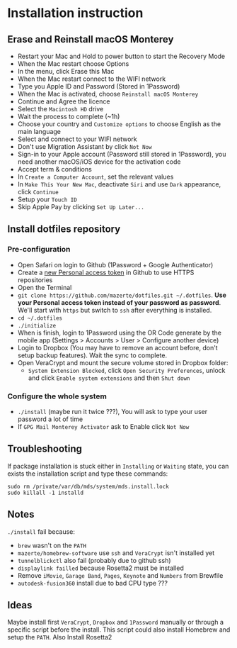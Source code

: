 # Installation instruction

## Erase and Reinstall macOS Monterey

* Restart your Mac and Hold to power button to start the Recovery Mode
* When the Mac restart choose Options
* In the menu, click Erase this Mac
* When the Mac restart connect to the WIFI network
* Type you Apple ID and Password (Stored in 1Password)
* When the Mac is activated, choose `Reinstall macOS Monterey`
* Continue and Agree the licence
* Select the `Macintosh HD` drive
* Wait the process to complete (~1h)
* Choose your country and `Customize options` to choose English as the main language
* Select and connect to your WIFI network
* Don't use Migration Assistant by click `Not Now`
* Sign-in to your Apple account (Password still stored in 1Password), you need another macOS/iOS device for the activation code
* Accept term & conditions
* In `Create a Computer Account`, set the relevant values
* In `Make This Your New Mac`, deactivate `Siri` and use `Dark` appearance, click `Continue`
* Setup your `Touch ID`
* Skip Apple Pay by clicking `Set Up Later...`

## Install dotfiles repository

### Pre-configuration

* Open Safari on login to Github (1Password + Google Authenticator)
* Create a [new Personal access token](https://github.com/settings/tokens) in Github to use HTTPS repositories
* Open the Terminal
* `git clone https://github.com/mazerte/dotfiles.git ~/.dotfiles`. **Use your Personal access token instead of your password as password**. We'll start with `https` but switch to `ssh` after everything is installed.
* `cd ~/.dotfiles`
* `./initialize`
* When is finish, login to 1Password using the OR Code generate by the mobile app (Settings > Accounts > User > Configure another device)
* Login to Dropbox (You may have to remove an account before, don't setup backup features). Wait the sync to complete.
* Open VeraCrypt and mount the secure volume stored in Dropbox folder:
  * `System Extension Blocked`, click `Open Security Preferences`, unlock and click `Enable system extensions` and then `Shut down`

### Configure the whole system

* `./install` (maybe run it twice ???), You will ask to type your user password a lot of time
* If `GPG Mail Monterey Activator` ask to Enable click `Not Now`

## Troubleshooting

If package installation is stuck either in `Installing` or `Waiting` state, you can exists the installation script and type these commands:

```
sudo rm /private/var/db/mds/system/mds.install.lock
sudo killall -1 installd
```

## Notes

`./install` fail because:

* `brew` wasn't on the `PATH`
* `mazerte/homebrew-software` use `ssh` and `VeraCrypt` isn't installed yet
* `tunnelblickctl` also fail (probably due to github ssh)
* `displaylink failled` because Rosetta2 must be installed
* Remove `iMovie`, `Garage Band`, `Pages`, `Keynote` and `Numbers` from Brewfile
* `autodesk-fusion360` install due to bad CPU type ???

## Ideas

Maybe install first `VeraCrypt`, `Dropbox` and `1Password` manually or through a specific script before the install. This script could also install Homebrew and setup the `PATH`. Also Install Rosetta2

